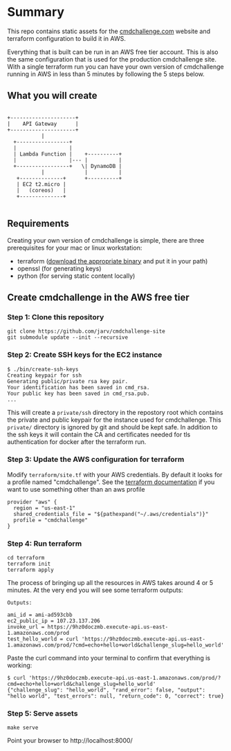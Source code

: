 # Summary

This repo contains static assets for the [cmdchallenge.com](https://cmdchallenge.com) website and terraform
configuration to build it in AWS.

Everything that is built can be run in an AWS free tier account. 
This is also the same configuration that is used for the production cmdchallenge site.
With a single terraform run you can have your own version of cmdchallenge running in AWS in less than 5 minutes
by following the 5 steps below.

## What you will create

```

+---------------------+
|    API Gateway      |
+---------------------+
           |
  +-----------------+
  |                 |
  | Lambda Function |    +----------+
  |                 |--- |          |
  +-----------------+   \| DynamoDB |
           |             |          |
   +--------------+      +----------+
   | EC2 t2.micro |
   |   (coreos)   |
   +--------------+
  
```

## Requirements

Creating your own version of cmdchallenge is simple, there are three prerequisites for your mac or linux workstation:

* terraform ([download the appropriate binary](https://www.terraform.io/downloads.html) and put it in your path)
* openssl (for generating keys)
* python (for serving static content locally)


## Create cmdchallenge in the AWS free tier

### Step 1: Clone this repository

```
git clone https://github.com/jarv/cmdchallenge-site
git submodule update --init --recursive
```

### Step 2: Create SSH keys for the EC2 instance

```
$ ./bin/create-ssh-keys
Creating keypair for ssh
Generating public/private rsa key pair.
Your identification has been saved in cmd_rsa.
Your public key has been saved in cmd_rsa.pub.
...
```

This will create a `private/ssh` directory in the repostory root which contains the private and public keypair for the instance used for cmdchallenge.
This `private/` directory is ignored by git and should be kept safe. In addition to the ssh keys it will contain the CA and certificates needed for tls authentication for docker after the terraform run.

### Step 3: Update the AWS configuration for terraform

Modify `terraform/site.tf` with your AWS credentials. By default it looks for a profile named "cmdchallenge".
See the [terraform documentation](https://www.terraform.io/docs/providers/aws/) if you want to use something other than an aws profile
```
provider "aws" {
  region = "us-east-1"
  shared_credentials_file = "${pathexpand("~/.aws/credentials")}"
  profile = "cmdchallenge"
}
```

### Step 4: Run terraform

```
cd terraform
terraform init
terraform apply
```

The process of bringing up all the resources in AWS takes around 4 or 5 minutes.
At the very end you will see some terraform outputs:


```
Outputs:

ami_id = ami-ad593cbb
ec2_public_ip = 107.23.137.206
invoke_url = https://9hz0doczmb.execute-api.us-east-1.amazonaws.com/prod
test_hello_world = curl 'https://9hz0doczmb.execute-api.us-east-1.amazonaws.com/prod/?cmd=echo+hello+world&challenge_slug=hello_world'
```

Paste the curl command into your terminal to confirm that everything is working:

```
$ curl 'https://9hz0doczmb.execute-api.us-east-1.amazonaws.com/prod/?cmd=echo+hello+world&challenge_slug=hello_world'
{"challenge_slug": "hello_world", "rand_error": false, "output": "hello world", "test_errors": null, "return_code": 0, "correct": true}
```

### Step 5: Serve assets

```
make serve
```

Point your browser to http://localhost:8000/
